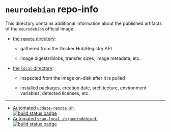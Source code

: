 # `neurodebian` repo-info

This directory contains additional information about the published artifacts of the `neurodebian` official image.

-	[the `remote` directory](remote/):

	-	gathered from the Docker Hub/Registry API

	-	image digests/blobs, transfer sizes, image metadata, etc.

-	[the `local` directory](local/):

	-	inspected from the image on-disk after it is pulled

	-	installed packages, creation date, architecture, environment variables, detected licenses, etc.

---

-	[Automated `update-remote.sh`:  
	![build status badge](https://doi-janky.infosiftr.net/job/repo-info/job/remote/badge/icon)](https://doi-janky.infosiftr.net/job/repo-info/job/remote/)
-	[Automated `scan-local.sh` (`neurodebian`):  
	![build status badge](https://doi-janky.infosiftr.net/job/repo-info/job/local/job/neurodebian/badge/icon)](https://doi-janky.infosiftr.net/job/repo-info/job/local/job/neurodebian)
